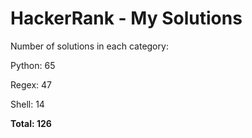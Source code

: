 # HackerRank - My Solutions

Number of solutions in each category:

Python: 65

Regex: 47

Shell: 14

**Total: 126**

